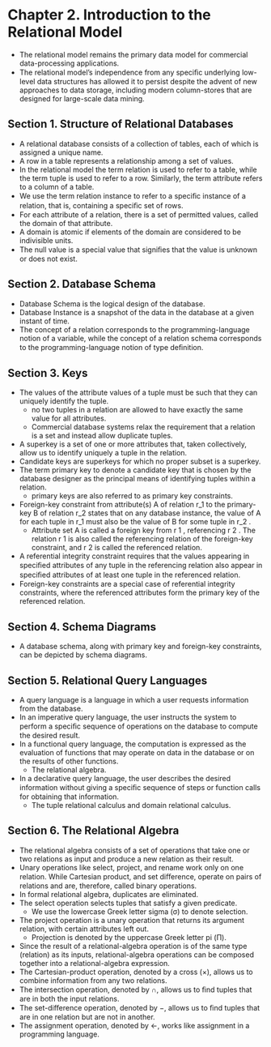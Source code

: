 

# Chapter 2. Introduction to the Relational Model
- The relational model remains the primary data model for commercial data-processing applications.
- The relational model’s independence from any speciﬁc underlying low-level data structures has allowed it to persist despite the advent of new approaches to data storage, including modern column-stores that are designed for large-scale data mining.

## Section 1. Structure of Relational Databases
- A relational database consists of a collection of tables, each of which is assigned a unique name.
- A row in a table represents a relationship among a set of values.
- In the relational model the term relation is used to refer to a table, while the term tuple is used to refer to a row. Similarly, the term attribute refers to a column of a table.
- We use the term relation instance to refer to a speciﬁc instance of a relation, that is, containing a speciﬁc set of rows.
- For each attribute of a relation, there is a set of permitted values, called the domain of that attribute.
- A domain is atomic if elements of the domain are considered to be indivisible units.
- The null value is a special value that signiﬁes that the value is unknown or does not exist.

## Section 2. Database Schema
- Database Schema is the logical design of the database.
- Database Instance is a snapshot of the data in the database at a given instant of time.
- The concept of a relation corresponds to the programming-language notion of a variable, while the concept of a relation schema corresponds to the programming-language notion of type deﬁnition.

## Section 3. Keys
- The values of the attribute values of a tuple must be such that they can uniquely identify the tuple.
	- no two tuples in a relation are allowed to have exactly the same value for all attributes.
	- Commercial database systems relax the requirement that a relation is a set and instead allow duplicate tuples.
- A superkey is a set of one or more attributes that, taken collectively, allow us to identify uniquely a tuple in the relation.
- Candidate keys are superkeys for which no proper subset is a superkey.
- The term primary key to denote a candidate key that is chosen by the database designer as the principal means of identifying tuples within a relation.
	- primary keys are also referred to as primary key constraints.
- Foreign-key constraint from attribute(s) A of relation r_1 to the primary-key B of relation r_2 states that on any database instance, the value of A for each tuple in r_1 must also be the value of B for some tuple in r_2 .
	- Attribute set A is called a foreign key from r 1 , referencing r 2 . The relation r 1 is also called the referencing relation of the foreign-key constraint, and r 2 is called the referenced relation.
- A referential integrity constraint requires that the values appearing in speciﬁed attributes of any tuple in the referencing relation also appear in speciﬁed attributes of at least one tuple in the referenced relation.
- Foreign-key constraints are a special case of referential integrity constraints, where the referenced attributes form the primary key of the referenced relation.

## Section 4. Schema Diagrams
- A database schema, along with primary key and foreign-key constraints, can be depicted by schema diagrams.

## Section 5. Relational Query Languages
- A query language is a language in which a user requests information from the database.
- In an imperative query language, the user instructs the system to perform a speciﬁc sequence of operations on the database to compute the desired result.
- In a functional query language, the computation is expressed as the evaluation of functions that may operate on data in the database or on the results of other functions.
	- The relational algebra.
- In a declarative query language, the user describes the desired information without giving a speciﬁc sequence of steps or function calls for obtaining that information.
	- The tuple relational calculus and domain relational calculus.

## Section 6. The Relational Algebra
- The relational algebra consists of a set of operations that take one or two relations as input and produce a new relation as their result.
- Unary operations like select, project, and rename work only on one relation. While Cartesian product, and set diﬀerence, operate on pairs of relations and are, therefore, called binary operations.
- In formal relational algebra, duplicates are eliminated.
- The select operation selects tuples that satisfy a given predicate.
	- We use the lowercase Greek letter sigma (σ) to denote selection.
- The project operation is a unary operation that returns its argument relation, with certain attributes left out.
	- Projection is denoted by the uppercase Greek letter pi (Π).
- Since the result of a relational-algebra operation is of the same type (relation) as its inputs, relational-algebra operations can be composed together into a relational-algebra expression.
- The Cartesian-product operation, denoted by a cross (×), allows us to combine information from any two relations.
- The intersection operation, denoted by ∩, allows us to ﬁnd tuples that are in both the input relations.
- The set-diﬀerence operation, denoted by −, allows us to ﬁnd tuples that are in one relation but are not in another.
- The assignment operation, denoted by ←, works like assignment in a programming language.
